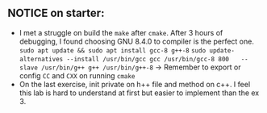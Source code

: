 ## NOTICE on starter:
- I met a struggle on build the `make` after `cmake`. After 3 hours of debugging, I found choosing GNU 8.4.0 to compiler is the perfect one.
`sudo apt update && sudo apt install gcc-8 g++-8`
`sudo update-alternatives --install /usr/bin/gcc gcc /usr/bin/gcc-8 800`
&nbsp;&nbsp;&nbsp;&nbsp;&nbsp;`--slave /usr/bin/g++ g++ /usr/bin/g++-8`
-> Remember to export or config `CC` and `CXX` on running `cmake`
- On the last exercise, init private on h++ file and method on c++. I feel this lab is hard to understand at first but easier to implement than the ex 3.
